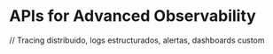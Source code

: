 # APIs for Advanced Observability

// Tracing distribuido, logs estructurados, alertas, dashboards custom
